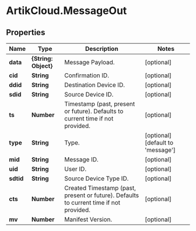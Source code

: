 # ArtikCloud.MessageOut

## Properties
Name | Type | Description | Notes
------------ | ------------- | ------------- | -------------
**data** | **{String: Object}** | Message Payload. | [optional] 
**cid** | **String** | Confirmation ID. | [optional] 
**ddid** | **String** | Destination Device ID. | [optional] 
**sdid** | **String** | Source Device ID. | [optional] 
**ts** | **Number** | Timestamp (past, present or future). Defaults to current time if not provided. | [optional] 
**type** | **String** | Type. | [optional] [default to &#39;message&#39;]
**mid** | **String** | Message ID. | [optional] 
**uid** | **String** | User ID. | [optional] 
**sdtid** | **String** | Source Device Type ID. | [optional] 
**cts** | **Number** | Created Timestamp (past, present or future). Defaults to current time if not provided. | [optional] 
**mv** | **Number** | Manifest Version. | [optional] 


